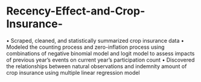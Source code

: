 # Recency-Effect-and-Crop-Insurance-

•	Scraped, cleaned, and statistically summarized crop insurance data
•	Modeled the counting process and zero-inflation process using combinations of negative binomial model and logit model to assess impacts of previous year’s events on current year’s participation count
•	Discovered the relationships between natural observations and indemnity amount of crop insurance using multiple linear regression model
